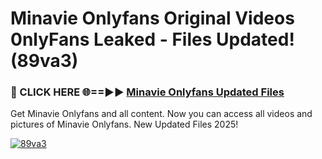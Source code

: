 # Minavie Onlyfans Original Videos 0nlyFans Leaked - Files Updated! (89va3)

<h3>🔴 CLICK HERE 🌐==►► <a href="https://tinyurl.com/3hn5wdd3" rel="nofollow">Minavie Onlyfans Updated Files</a></h3>

Get Minavie Onlyfans and all content. Now you can access all videos and pictures of Minavie Onlyfans. New Updated Files 2025!

[![89va3](https://i.imgur.com/4HnBqBT.gif)](https://tinyurl.com/3hn5wdd3)
